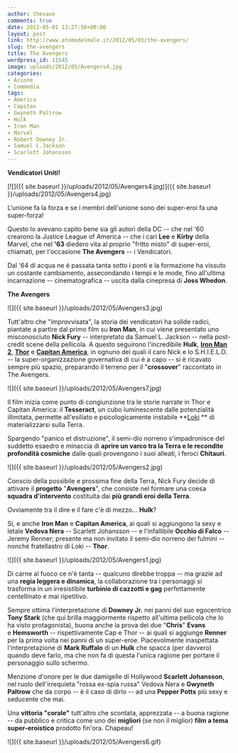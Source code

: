 ```yaml
---
author: thesave
comments: true
date: 2012-05-01 13:27:58+00:00
layout: post
link: http://www.atomodelmale.it/2012/05/01/the-avengers/
slug: the-avengers
title: The Avengers
wordpress_id: 11545
image: uploads/2012/05/Avengers4.jpg
categories:
- Azione
- Commedia
tags:
- America
- Capitan
- Gwyneth Paltrow
- Hulk
- Iron Man
- Marvel
- Robert Downey Jr.
- Samuel L.Jackson
- Scarlett Johansson
---
```


**Vendicatori Uniti!**

[![]({{ site.baseurl }}/uploads/2012/05/Avengers4.jpg)]({{ site.baseurl }}/uploads/2012/05/Avengers4.jpg)

L'unione fa la forza e se i membri dell'unione sono dei super-eroi fa una super-forza!

Questo lo avevano capito bene sia gli autori della DC -- che nel '60 crearono la Justice League of America -- che i cari **Lee** e **Kirby** della Marvel, che nel **'63** diedero vita al proprio "fritto misto" di super-eroi, chiamati, per l'occasione **The Avengers** -- i Vendicatori.

Dal '64 di acqua ne è passata tanta sotto i ponti e la formazione ha vissuto un costante cambiamento, assecondando i tempi e le mode, fino all'ultima incarnazione -- cinematografica -- uscita dalla cinepresa di **Joss Whedon**.

**The Avengers**

![]({{ site.baseurl }}/uploads/2012/05/Avengers3.jpg)

Tutt'altro che "improvvisata", la storia dei vendicatori ha solide radici, piantate a partire dal primo film su **Iron Man**, in cui viene presentato uno misconosciuto **Nick Fury** -- interpretato da Samuel L. Jackson -- nella post-credit scene della pellicola. A questo seguirono l'incredibile **Hulk**, **[Iron Man 2](/2010/05/04/iron-man-2.html)**, **[Thor](/2011/05/03/thor.html)** e **[Capitan America](/2011/07/31/capitan-america-il-primo-vendicatore.html)**, in ognuno dei quali il caro Nick e lo S.H.I.E.L.D. -- la super-organizzazione governativa di cui è a capo -- si è ricavato sempre più spazio, preparando il terreno per il "**crossover**" raccontato in The Avengers.

![]({{ site.baseurl }}/uploads/2012/05/Avengers7.jpg)

Il film inizia come punto di congiunzione tra le storie narrate in Thor e Capitan America: il **Tesseract**, un cubo luminescente dalle potenzialità illimitata, permette all'esiliato e psicologicamente instabile **[Loki](/2011/05/03/thor.html) ** di materializzarsi sulla Terra.

Spargendo "panico et distruzione", il semi-dio norreno s'impadronisce del suddetto esaedro e minaccia di **aprire un varco tra la Terra e le recondite profondità cosmiche** dalle quali provengono i suoi alleati, i feroci **Chitauri**.

![]({{ site.baseurl }}/uploads/2012/05/Avengers2.jpg)

Conscio della possibile e prossima fine della Terra, Nick Fury decide di attivare il **progetto** "**Avengers**", che consiste nel formare una coesa **squadra d'intervento** costituita dai **più grandi eroi della Terra**.

Ovviamente tra il dire e il fare c'è di mezzo... **Hulk**?

Si, e anche **Iron Man** e **Capitan America**, ai quali si aggiungono la sexy e letale **Vedova Nera** -- Scarlett Johansson -- e l'infallibile **Occhio di Falco** -- Jeremy Renner; presente ma non invitato il semi-dio norreno dei fulmini -- nonchè fratellastro di Loki -- **Thor**.

![]({{ site.baseurl }}/uploads/2012/05/Avengers1.jpg)

Di carne al fuoco ce n'è tanta -- qualcuno direbbe troppa -- ma grazie ad una **regia leggera e dinamica**, la collaborazione tra i personaggi si trasforma in un irresistibile **turbinio di cazzotti e gag** perfettamente centellinato e mai ripetitivo.

Sempre ottima l'interpretazione di **Downey Jr.** nei panni del suo egocentrico **Tony Stark** (che qui brilla maggiormente rispetto all'ultima pellicola che lo ha visto protagonista), buona anche la prova dei due "**Chris**" **Evans** e **Hemsworth** -- rispettivamente Cap e Thor -- ai quali si aggiunge **Renner** per la prima volta nei panni di un super-eroe. Piacevolmente inaspettata l'interpretazione di **Mark Ruffalo** di un **Hulk** che spacca (per davvero) quando deve farlo, ma che non fa di questa l'unica ragione per portare il personaggio sullo schermo.

Menzione d'onore per le due damigelle di Hollywood **Scarlett Johansson**, nel ruolo dell'irrequieta "rossa ex-spia russa" Vedova Nera e **Gwyneth Paltrow** che da corpo -- è il caso di dirlo -- ad una **Pepper Potts** più sexy e seducente che mai.

Una **vittoria "corale"** tutt'altro che scontata, apprezzata -- a buona ragione -- da pubblico e critica come uno dei **migliori** (se non il miglior) **film a tema super-eroistico** prodotto fin'ora. Chapeau!

![]({{ site.baseurl }}/uploads/2012/05/Avengers6.gif)
